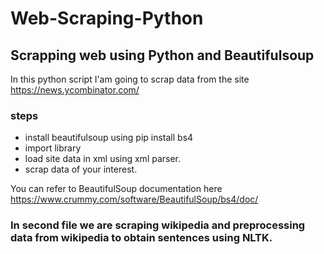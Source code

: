 # Web-Scraping-Python
## Scrapping web using Python and Beautifulsoup

In this python script I'am going to scrap data from the site https://news.ycombinator.com/ 

### steps
- install beautifulsoup using pip install bs4
- import library
- load site data in xml using xml parser.
- scrap data of your interest.

You can refer to BeautifulSoup documentation here https://www.crummy.com/software/BeautifulSoup/bs4/doc/


### In second file we are scraping wikipedia and preprocessing data from wikipedia to obtain sentences using NLTK.
